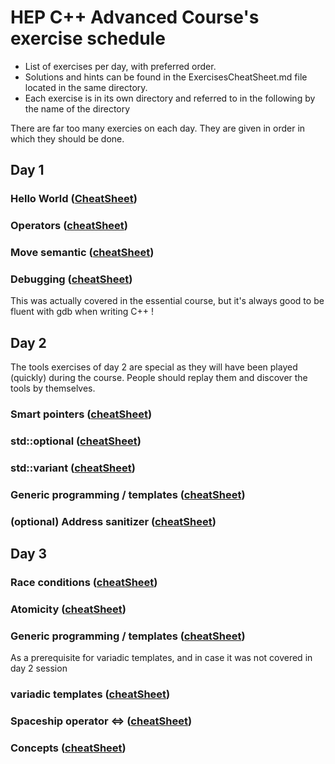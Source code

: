 HEP C++ Advanced Course's exercise schedule
===========================================

- List of exercises per day, with preferred order.
- Solutions and hints can be found in the ExercisesCheatSheet.md file located in the same directory.
- Each exercise is in its own directory and referred to in the following by the name of the directory

There are far too many exercies on each day. They are given in order in which they should be done.

Day 1
-----

### Hello World ([CheatSheet](ExercisesCheatSheet.md#hello-world-directory-hello))

### Operators ([cheatSheet](ExercisesCheatSheet.md#operators-directory-operators))

### Move semantic ([cheatSheet](ExercisesCheatSheet.md#move-semantic-directory-move))

### Debugging ([cheatSheet](ExercisesCheatSheet.md#debugging-directory-debug))
This was actually covered in the essential course, but it's always good to be fluent with gdb when writing C++ !


Day 2
-----

The tools exercises of day 2 are special as they will have been played (quickly) during the course.
People should replay them and discover the tools by themselves.

### Smart pointers ([cheatSheet](ExercisesCheatSheet.md#smart-pointers-directory-smartpointers))

### std::optional ([cheatSheet](ExercisesCheatSheet.md#stdoptional-directory-optional))

### std::variant ([cheatSheet](ExercisesCheatSheet.md#stdvariant-directory-variant))

### Generic programming / templates ([cheatSheet](ExercisesCheatSheet.md#generic-programming--templates-directory-templates))

### (optional) Address sanitizer ([cheatSheet](ExercisesCheatSheet.md#address-sanitizer-directory-asan))


Day 3
-----

### Race conditions ([cheatSheet](ExercisesCheatSheet.md#race-conditions-directory-race))

### Atomicity ([cheatSheet](ExercisesCheatSheet.md#atomicity-directory-atomic))

### Generic programming / templates ([cheatSheet](ExercisesCheatSheet.md#generic-programming--templates-directory-templates))
As a prerequisite for variadic templates, and in case it was not covered in day 2 session

### variadic templates ([cheatSheet](ExercisesCheatSheet.md#variadic-templates-directory-variadic))

### Spaceship operator <=> ([cheatSheet](ExercisesCheatSheet.md#spaceship-operator-))

### Concepts ([cheatSheet](ExercisesCheatSheet.md#concepts-directory-concepts))
